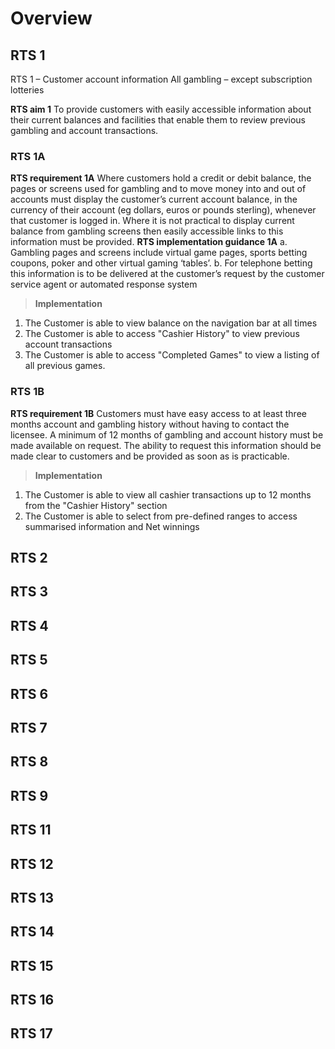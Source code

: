 <!-- TITLE: UKGC RTS -->
<!-- SUBTITLE: A quick summary of How Bonobo PLC platform meets UKGC Remote Technical Standards (June 2017) -->

# Overview

## RTS 1

RTS 1 – Customer account information
All gambling – except subscription lotteries

**RTS aim 1**
To provide customers with easily accessible information about their current balances and facilities
that enable them to review previous gambling and account transactions.

### RTS 1A

**RTS requirement 1A**
Where customers hold a credit or debit balance, the pages or screens used for gambling and to
move money into and out of accounts must display the customer’s current account balance, in the
currency of their account (eg dollars, euros or pounds sterling), whenever that customer is logged
in. Where it is not practical to display current balance from gambling screens then easily
accessible links to this information must be provided.
**RTS implementation guidance 1A**
a. Gambling pages and screens include virtual game pages, sports betting coupons, poker
and other virtual gaming ‘tables’.
b. For telephone betting this information is to be delivered at the customer’s request by the
customer service agent or automated response system

> **Implementation**  

1. The Customer is able to view balance on the navigation bar at all times
2. The Customer is able to access "Cashier History" to view previous account transactions
3. The Customer is able to access "Completed Games" to view a listing of all previous games. 

### RTS 1B

**RTS requirement 1B**
Customers must have easy access to at least three months account and gambling history without
having to contact the licensee. A minimum of 12 months of gambling and account history must be
made available on request. The ability to request this information should be made clear to
customers and be provided as soon as is practicable.

> **Implementation**  

1. The Customer is able to view all cashier transactions up to 12 months from the "Cashier History" section 
2. The Customer is able to select from pre-defined ranges to access summarised information and Net winnings


## RTS 2


## RTS 3
## RTS 4
## RTS 5
## RTS 6
## RTS 7
## RTS 8
## RTS 9
## RTS 11
## RTS 12
## RTS 13
## RTS 14
## RTS 15
## RTS 16
## RTS 17

